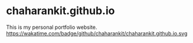# chaharankit.github.io
This is my personal portfolio website.
https://wakatime.com/badge/github/chaharankit/chaharankit.github.io.svg
